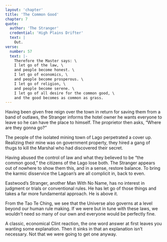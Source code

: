 ```yaml
---
layout: 'chapter'
title: 'The Common Good'
chapter: 7
quote:
  author: 'The Stranger'
  credential: 'High Plains Drifter'
  text: |
    Out.
verse:
  number: 57
  text: |-
    Therefore the Master says: \
    I let go of the law, \
    and people become honest. \
    I let go of economics, \
    and people become prosperous. \
    I let go of religion, \
    and people become serene. \
    I let go of all desire for the common good, \
    and the good becomes as common as grass.
---
```


Having been given free reign over the town in return for saving
them from a band of outlaws,
the Stranger informs the hotel owner he wants everyone to leave
so he can have the place to himself.
The proprietor then asks, “Where are they gonna go?”

The people of the isolated mining town of Lago perpetrated a cover up.
Realizing their mine was on government property,
they hired a gang of thugs to kill the Marshal who had discovered their secret.

Having abused the control of law and what they believed
to be “the common good,” the citizens of the Lago lose both.
The Stranger appears out of nowhere to show them this,
and in a sense, restore balance.
To bring the karmic disservice the Lagoan’s are all complicit in, back to even.

Eastwood’s Stranger, another Man With No Name,
has no interest in judgment or trials or conventional rules.
He has let go of those things and takes a far more fundamental approach.
He is above it.

From the Tao Te Ching,
we see that the Universe also governs at a level beyond our human rule making.
If we were but in tune with these laws,
we wouldn’t need so many of our own and everyone would be perfectly fine.

A classic, economical Clint reaction,
the one word answer at first leaves you wanting some explanation.
Then it sinks in that an explanation isn’t necessary.
Not that we were going to get one anyway.

